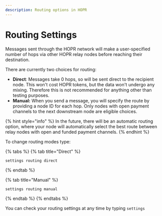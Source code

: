 ```yaml
---
description: Routing options in HOPR
---
```


# Routing Settings

Messages sent through the HOPR network will make a user-specified number of hops via other HOPR relay nodes before reaching their destination.

There are currently two choices for routing:

* **Direct**: Messages take 0 hops, so will be sent direct to the recipient node. This won't cost HOPR tokens, but the data won't undergo any mixing. Therefore this is not recommended for anything other than testing purposes.
* **Manual:** When you send a message, you will specify the route by providing a node ID for each hop. Only nodes with open payment channels to the next downstream node are eligible choices.

{% hint style="info" %}
In the future, there will be an automatic routing option, where your node will automatically select the best route between relay nodes with open and funded payment channels.
{% endhint %}

To change routing modes type:

{% tabs %}
{% tab title="Direct" %}
```text
settings routing direct
```
{% endtab %}

{% tab title="Manual" %}
```text
settings routing manual
```
{% endtab %}
{% endtabs %}

You can check your routing settings at any time by typing `settings`

